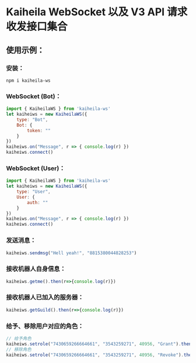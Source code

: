 # Kaiheila WebSocket 以及 V3 API 请求收发接口集合

## 使用示例：

### 安装：

```
npm i kaiheila-ws
```

### WebSocket (Bot)：

```JavaScript
import { KaiheilaWS } from 'kaiheila-ws'
let kaiheiws = new KaiheilaWS({
    type: "Bot",
    Bot: {
        token: ""
    }
})
kaiheiws.on("Message", r => { console.log(r) })
kaiheiws.connect()
```
### WebSocket (User)：

```JavaScript
import { KaiheilaWS } from 'kaiheila-ws'
let kaiheiws = new KaiheilaWS({
    type: "User",
    User: {
        auth: ""
    }
})
kaiheiws.on("Message", r => { console.log(r) })
kaiheiws.connect()
```

### 发送消息：
```JavaScript
kaiheiws.sendmsg("Hell yeah!", "8815380044828253")
```

### 接收机器人自身信息：
```JavaScript
kaiheiws.getme().then(r=>{console.log(r)})
```

### 接收机器人已加入的服务器：
```JavaScript
kaiheiws.getGuild().then(r=>{console.log(r)})
```

### 给予、移除用户对应的角色：
```JavaScript
// 给予角色
kaiheiws.setrole("7430659266664661", "3543259271", 40956, "Grant").then(r=>{console.log(r)})
// 移除角色
kaiheiws.setrole("7430659266664661", "3543259271", 40956, "Revoke").then(r=>{console.log(r)})
```